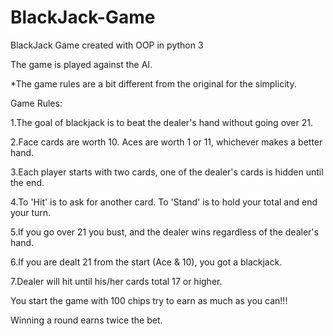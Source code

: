 # BlackJack-Game
BlackJack Game created with OOP in python 3

The game is played against the AI.

*The game rules are a bit different from the original for the simplicity.

Game Rules:

1.The goal of blackjack is to beat the dealer's hand without going over 21.

2.Face cards are worth 10. Aces are worth 1 or 11, whichever makes a better hand.

3.Each player starts with two cards, one of the dealer's cards is hidden until the end.

4.To 'Hit' is to ask for another card. To 'Stand' is to hold your total and end your turn.

5.If you go over 21 you bust, and the dealer wins regardless of the dealer's hand.

6.If you are dealt 21 from the start (Ace & 10), you got a blackjack.

7.Dealer will hit until his/her cards total 17 or higher.

You start the game with 100 chips try to earn as much as you can!!!

Winning a round earns twice the bet.




